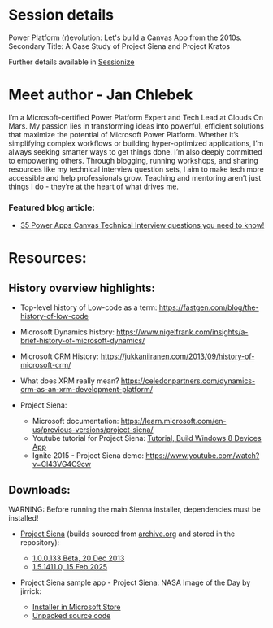 # Session details
Power Platform (r)evolution: Let's build a Canvas App from the 2010s.
Secondary Title: A Case Study of Project Siena and Project Kratos

Further details available in [Sessionize](https://sessionize.com/s/jan-chlebek/power-platform-revolution-lets-build-a-canvas-app-/129132)

# Meet author - Jan Chlebek
I’m a Microsoft-certified Power Platform Expert and Tech Lead at Clouds On Mars. My passion lies in transforming ideas into powerful, efficient solutions that maximize the potential of Microsoft Power Platform. Whether it’s simplifying complex workflows or building hyper-optimized applications, I’m always seeking smarter ways to get things done. I’m also deeply committed to empowering others. Through blogging, running workshops, and sharing resources like my technical interview question sets, I aim to make tech more accessible and help professionals grow. Teaching and mentoring aren’t just things I do - they’re at the heart of what drives me.

### Featured blog article:
- [35 Power Apps Canvas Technical Interview questions you need to know!](https://www.linkedin.com/pulse/35-canvas-apps-interview-questions-you-need-know-jan-chlebek-vpzvf)





# Resources:

## History overview highlights:
- Top-level history of Low-code as a term: https://fastgen.com/blog/the-history-of-low-code
- Microsoft Dynamics history: https://www.nigelfrank.com/insights/a-brief-history-of-microsoft-dynamics/
- Microsoft CRM History: https://jukkaniiranen.com/2013/09/history-of-microsoft-crm/
- What does XRM really mean? https://celedonpartners.com/dynamics-crm-as-an-xrm-development-platform/

- Project Siena:
	- Microsoft documentation: https://learn.microsoft.com/en-us/previous-versions/project-siena/
	- Youtube tutorial for Project Siena: [Tutorial, Build Windows 8 Devices App](https://www.youtube.com/watch?v=OryqA7ztLA8)
	- Ignite 2015 - Project Siena demo: https://www.youtube.com/watch?v=Cl43VG4C9cw


## Downloads:
WARNING: Before running the main Sienna installer, dependencies must be installed!
	
- [Project Siena](/Power%20Platform%20(r)evolution%20A%20case%20study%20of%20Project%20Siena%20and%20Project%20Kratos/Siena%20builds/) (builds sourced from [archive.org](https://archive.org/details/Win8AppxArchive) and stored in the repository):
  - [1.0.0.133 Beta, 20 Dec 2013](/Power%20Platform%20(r)evolution%20A%20case%20study%20of%20Project%20Siena%20and%20Project%20Kratos/Siena%20builds/Microsoft.MicrosoftProjectSiena_1.0.0.133_neutral__8wekyb3d8bbwe.zip)
  - [1.5.1411.0, 15 Feb 2025](/Power%20Platform%20(r)evolution%20A%20case%20study%20of%20Project%20Siena%20and%20Project%20Kratos/Siena%20builds/Microsoft.MicrosoftProjectSiena_2015.210.945.5066_neutral_%7E_8wekyb3d8bbwe.zip)

- Project Siena sample app - Project Siena: NASA Image of the Day by jirrick:
  - [Installer in Microsoft Store](https://apps.microsoft.com/detail/9nblggh10wxq)
  - [Unpacked source code](/Power%20Platform%20(r)evolution%20A%20case%20study%20of%20Project%20Siena%20and%20Project%20Kratos/Sample%20app%20build%20code)
